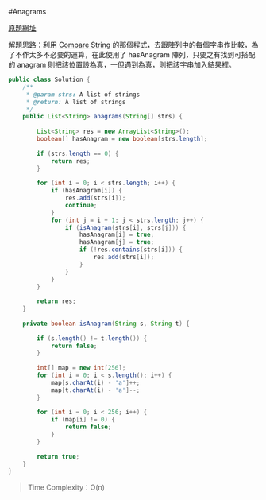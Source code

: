 #Anagrams

[原題網址](http://www.lintcode.com/en/problem/anagrams/)

解題思路：利用 [Compare String](draft/string/compare_strings.md) 的那個程式，去跟陣列中的每個字串作比較，為了不作太多不必要的運算，在此使用了 hasAnagram 陣列，只要之有找到可搭配的 anagram 則把該位置設為真，一但遇到為真，則把該字串加入結果裡。

```java
public class Solution {
    /**
     * @param strs: A list of strings
     * @return: A list of strings
     */
    public List<String> anagrams(String[] strs) {
        
        List<String> res = new ArrayList<String>();
        boolean[] hasAnagram = new boolean[strs.length];
        
        if (strs.length == 0) {
            return res;
        }
        
        for (int i = 0; i < strs.length; i++) {
            if (hasAnagram[i]) {
                res.add(strs[i]);
                continue;
            }
            for (int j = i + 1; j < strs.length; j++) {
                if (isAnagram(strs[i], strs[j])) {
                    hasAnagram[i] = true;
                    hasAnagram[j] = true;
                    if (!res.contains(strs[i])) {
                        res.add(strs[i]);
                    }
                }
            }
        }
        
        return res;
    }
    
    private boolean isAnagram(String s, String t) {
        
        if (s.length() != t.length()) {
            return false;
        }
        
        int[] map = new int[256];
        for (int i = 0; i < s.length(); i++) {
            map[s.charAt(i) - 'a']++;
            map[t.charAt(i) - 'a']--;
        }
        
        for (int i = 0; i < 256; i++) {
            if (map[i] != 0) {
                return false;
            }
        }
        
        return true;
    }
}

```
>Time Complexity：O(n)